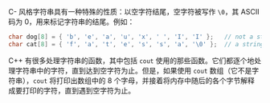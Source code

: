 C- 风格字符串具有一种特殊的性质：以空字符结尾，空字符被写作 `\0`，其 ASCII 码为 0，用来标记字符串的结尾。例如：

```cpp
char dog[8] = { 'b', 'e', 'a', 'u', 'x', ' ', 'I', 'I' };	// not a string!
char cat[8] = { 'f', 'a', 't', 'e', 's', 's', 'a', '\0' };	// a string!
```

C++ 有很多处理字符串的函数，其中包括 `cout` 使用的那些函数。它们都逐个地处理字符串中的字符，直到达到空字符为止。但是，如果使用 `cout` 数组（它不是字符串），`cout` 将打印出数组中的 8 个字母，并接着将内存中随后的各个字节解释成要打印的字符，直到遇到空字符为止。